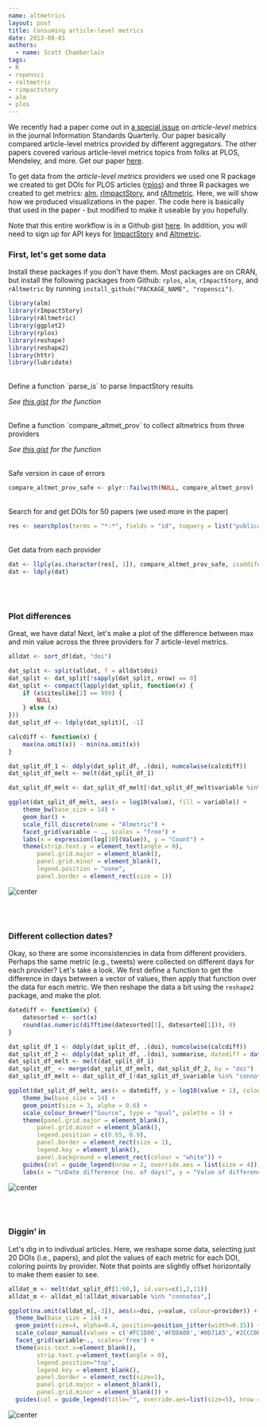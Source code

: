```yaml
---
name: altmetrics
layout: post
title: Consuming article-level metrics
date: 2013-08-01
authors:
  - name: Scott Chamberlain
tags:
- R
- ropensci
- raltmetric
- rimpactstory
- alm
- plos
---
```


We recently had a paper come out in [a special issue](http://www.niso.org/publications/isq/2013/v25no2) on *article-level metrics* in the journal Information Standards Quarterly. Our paper basically compared article-level metrics provided by different aggregators. The other papers covered various article-level metrics topics from folks at PLOS, Mendeley, and more. Get our paper [here](http://www.niso.org/publications/isq/2013/v25no2/chamberlain).

To get data from the *article-level metrics* providers we used one R package we created to get DOIs for PLOS articles ([rplos](https://github.com/ropensci/rplos)) and three R packages we created to get metrics: [alm](https://github.com/ropensci/alm), [rImpactStory](https://github.com/ropensci/rimpactstory), and [rAltmetric](https://github.com/ropensci/rAltmetric). Here, we will show how we produced visualizations in the paper. The code here is basically that used in the paper - but modified to make it useable by you hopefully.

Note that this entire workflow is in a Github gist [here][gist]. In addition, you will need to sign up for API keys for [ImpactStory](http://impactstory.org/api-docs) and [Altmetric](http://api.altmetric.com/index.html#keys).

### First, let's get some data

Install these packages if you don't have them. Most packages are on CRAN, but install the following packages from Github: `rplos`, `alm`, `rImpactStory`, and `rAltmetric` by running `install_github("PACKAGE_NAME", "ropensci")`.

```r
library(alm)
library(rImpactStory)
library(rAltmetric)
library(ggplot2)
library(rplos)
library(reshape)
library(reshape2)
library(httr)
library(lubridate)
```

<br>
Define a function `parse_is` to parse ImpactStory results

*See [this gist][gist] for the function*

<br>
Define a function `compare_altmet_prov` to collect altmetrics from three providers

*See [this gist][gist] for the function*

<br>
Safe version in case of errors

```r
compare_altmet_prov_safe <- plyr::failwith(NULL, compare_altmet_prov)
```

<br>
Search for and get DOIs for 50 papers (we used more in the paper)

```r
res <- searchplos(terms = "*:*", fields = "id", toquery = list("publication_date:[2011-06-30T00:00:00Z TO 2012-06-01T23:59:59Z] ", "doc_type:full"), start = 0, limit = 50)
```

<br>
Get data from each provider

```r
dat <- llply(as.character(res[, 1]), compare_altmet_prov_safe, isaddifnot = TRUE, sleep = 1, .progress = "text")
dat <- ldply(dat)
```

<br><br>
### Plot differences

Great, we have data! Next, let's make a plot of the difference between max and min value across the three providers for 7 article-level metrics.


```r
alldat <- sort_df(dat, "doi")

dat_split <- split(alldat, f = alldat$doi)
dat_split <- dat_split[!sapply(dat_split, nrow) == 0]
dat_split <- compact(lapply(dat_split, function(x) {
    if (x$citeulike[2] == 999) {
        NULL
    } else (x)
}))
dat_split_df <- ldply(dat_split)[, -1]

calcdiff <- function(x) {
    max(na.omit(x)) - min(na.omit(x))
}

dat_split_df_1 <- ddply(dat_split_df, .(doi), numcolwise(calcdiff))
dat_split_df_melt <- melt(dat_split_df_1)

dat_split_df_melt <- dat_split_df_melt[!dat_split_df_melt$variable %in% "connotea", ]

ggplot(dat_split_df_melt, aes(x = log10(value), fill = variable)) +
    theme_bw(base_size = 14) +
    geom_bar() +
    scale_fill_discrete(name = "Almetric") +
    facet_grid(variable ~ ., scales = "free") +
    labs(x = expression(log[10](Value)), y = "Count") +
    theme(strip.text.y = element_text(angle = 0),
        panel.grid.major = element_blank(),
        panel.grid.minor = element_blank(),
        legend.position = "none",
        panel.border = element_rect(size = 1))
```

![center](/assets/blog-images/2013-08-01-altmetrics/dataconst_plot1.png)

<br><br>
### Different collection dates?
Okay, so there are some inconsistencies in data from different providers. Perhaps the same metric (e.g., tweets) were collected on different days for each provider? Let's take a look. We first define a function to get the difference in days between a vector of values, then apply that function over the data for each metric. We then reshape the data a bit using the `reshape2` package, and make the plot.


```r
datediff <- function(x) {
    datesorted <- sort(x)
    round(as.numeric(difftime(datesorted[3], datesorted[1])), 0)
}

dat_split_df_1 <- ddply(dat_split_df, .(doi), numcolwise(calcdiff))
dat_split_df_2 <- ddply(dat_split_df, .(doi), summarise, datediff = datediff(date_modified))
dat_split_df_melt <- melt(dat_split_df_1)
dat_split_df_ <- merge(dat_split_df_melt, dat_split_df_2, by = "doi")
dat_split_df_melt <- dat_split_df_[!dat_split_df_$variable %in% "connotea", ]

ggplot(dat_split_df_melt, aes(x = datediff, y = log10(value + 1), colour = variable)) +
    theme_bw(base_size = 14) +
    geom_point(size = 3, alpha = 0.6) +
    scale_colour_brewer("Source", type = "qual", palette = 3) +
    theme(panel.grid.major = element_blank(),
        panel.grid.minor = element_blank(),
        legend.position = c(0.65, 0.9),
        panel.border = element_rect(size = 1),
        legend.key = element_blank(),
        panel.background = element_rect(colour = "white")) +
    guides(col = guide_legend(nrow = 2, override.aes = list(size = 4))) +
    labs(x = "\nDate difference (no. of days)", y = "Value of difference between max and min\n")
```

![center](/assets/blog-images/2013-08-01-altmetrics/dataconst_plot2.png)

<br><br>
### Diggin' in
Let's dig in to indivdual articles. Here, we reshape some data, selecting just 20 DOIs (i.e., papers), and plot the values of each metric for each DOI, coloring points by provider. Note that points are slightly offset horizontally to make them easier to see.


```r
alldat_m <- melt(dat_split_df[1:60,], id.vars=c(1,2,11))
alldat_m <- alldat_m[!alldat_m$variable %in% "connotea",]

ggplot(na.omit(alldat_m[,-3]), aes(x=doi, y=value, colour=provider)) +
  theme_bw(base_size = 14) +
  geom_point(size=4, alpha=0.4, position=position_jitter(width=0.15)) +
  scale_colour_manual(values = c('#FC1D00','#FD8A00','#0D71A5','#2CCC00')) +
  facet_grid(variable~., scales='free') +
  theme(axis.text.x=element_blank(),
        strip.text.y=element_text(angle = 0),
        legend.position="top",
        legend.key = element_blank(),
        panel.border = element_rect(size=1),
        panel.grid.major = element_blank(),
        panel.grid.minor = element_blank()) +
  guides(col = guide_legend(title="", override.aes=list(size=5), nrow = 1, byrow = TRUE))
```

![center](/assets/blog-images/2013-08-01-altmetrics/dataconst2.png)

[gist]: https://gist.github.com/sckott/6136591
